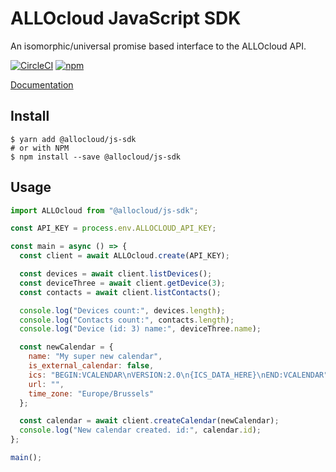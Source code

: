 # ALLOcloud JavaScript SDK

An isomorphic/universal promise based interface to the ALLOcloud API.

[![CircleCI](https://img.shields.io/circleci/project/github/ALLOcloud/allocloud-js-sdk.svg?style=for-the-badge&logo=circleci)](https://circleci.com/gh/ALLOcloud/allocloud-js-sdk) [![npm](https://img.shields.io/npm/v/allocloud-js-sdk.svg?style=for-the-badge&logo=npm)](https://www.npmjs.com/package/allocloud-js-sdk)

[Documentation](https://allocloud.github.io/allocloud-js-sdk/)

## Install

```shell
$ yarn add @allocloud/js-sdk
# or with NPM
$ npm install --save @allocloud/js-sdk
```

## Usage

```js
import ALLOcloud from "@allocloud/js-sdk";

const API_KEY = process.env.ALLOCLOUD_API_KEY;

const main = async () => {
  const client = await ALLOcloud.create(API_KEY);

  const devices = await client.listDevices();
  const deviceThree = await client.getDevice(3);
  const contacts = await client.listContacts();

  console.log("Devices count:", devices.length);
  console.log("Contacts count:", contacts.length);
  console.log("Device (id: 3) name:", deviceThree.name);

  const newCalendar = {
    name: "My super new calendar",
    is_external_calendar: false,
    ics: "BEGIN:VCALENDAR\nVERSION:2.0\n{ICS_DATA_HERE}\nEND:VCALENDAR",
    url: "",
    time_zone: "Europe/Brussels"
  };

  const calendar = await client.createCalendar(newCalendar);
  console.log("New calendar created. id:", calendar.id);
};

main();
```
